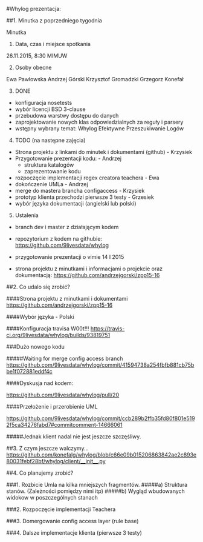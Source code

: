 

#Whylog prezentacja:

##1. Minutka z poprzedniego tygodnia

Minutka

1. Data, czas i miejsce spotkania

26.11.2015, 8:30
MIMUW

2. Osoby obecne

Ewa Pawłowska
Andrzej Górski
Krzysztof Gromadzki
Grzegorz Konefał

3. DONE

- konfiguracja nosetests
- wybór licencji BSD 3-clause
- przebudowa warstwy dostępu do danych
- zaprojektowanie nowych klas odpowiedzialnych za reguły i parsery
- wstępny wybrany temat: Whylog Efektywne Przeszukiwanie Logów

4. TODO (na następne zajęcia)

- Strona projektu z linkami do minutek i dokumentami (github) - Krzysiek
- Przygotowanie prezentacji kodu: - Andrzej
    - struktura katalogów
    - zaprezentowanie kodu
- rozpoczęcie implementacji regex creatora teachera - Ewa
- dokończenie UMLa - Andrzej
- merge do mastera brancha configaccess - Krzysiek
- prototyp klienta przechodzi pierwsze 3 testy - Grzesiek
- wybór języka dokumentacji (angielski lub polski)

5. Ustalenia

- branch dev i master z działającym kodem
- repozytorium z kodem na githubie:
    https://github.com/9livesdata/whylog

- przygotowanie prezentacji o vimie 14 I 2015
- strona projektu z minutkami i informacjami o projekcie oraz dokumentacją:
    https://github.com/andrzejgorski/zpp15-16


##2. Co udalo się zrobić?

####Strona projektu z minutkami i dokumentami
https://github.com/andrzejgorski/zpp15-16

####Wybór języka - Polski

####Konfiguracja travisa W00t!!!
https://travis-ci.org/9livesdata/whylog/builds/93819751


###Dużo nowego kodu


#####Waiting for merge config access branch
https://github.com/9livesdata/whylog/commit/41594738a254fbfb881cb75bbe1f072881eddf4c


####Dyskusja nad kodem:

https://github.com/9livesdata/whylog/pull/20


####Przełożenie i przerobienie UML


https://github.com/9livesdata/whylog/commit/ccb289b2ffb35fd80f801e5192f5ca34276fabd7#commitcomment-14666061


#####Jednak klient nadal nie jest jeszcze szczęśliwy.



##3. Z czym jeszcze walczymy...
https://github.com/konefalg/whylog/blob/c66e09b015206863842ae2c893e80031febf28bf/whylog/client/__init__.py


##4. Co planujemy zrobić?

###1. Rozbicie Umla na kilka mniejszych fragmentów.
#####a) Struktura stanów. (Zależności pomiędzy nimi itp)
#####b) Wygląd wbudowanych widokow w poszczególnych stanach

###2. Rozpoczęcie implementacji Teachera


###3. Domergowanie config access layer (rule base)


###4. Dalsze implementacje klienta (pierwsze 3 testy)



